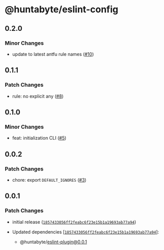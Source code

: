# @huntabyte/eslint-config

## 0.2.0

### Minor Changes

- update to latest antfu rule names ([#10](https://github.com/huntabyte/eslint-config/pull/10))

## 0.1.1

### Patch Changes

- rule: no explicit any ([#8](https://github.com/huntabyte/eslint-config/pull/8))

## 0.1.0

### Minor Changes

- feat: initialization CLI ([#5](https://github.com/huntabyte/eslint-config/pull/5))

## 0.0.2

### Patch Changes

- chore: export `DEFAULT_IGNORES` ([#3](https://github.com/huntabyte/eslint-config/pull/3))

## 0.0.1

### Patch Changes

- initial release ([`1857433056ff2feabc6f23e15b1a19693ab77a94`](https://github.com/huntabyte/eslint-config/commit/1857433056ff2feabc6f23e15b1a19693ab77a94))

- Updated dependencies [[`1857433056ff2feabc6f23e15b1a19693ab77a94`](https://github.com/huntabyte/eslint-config/commit/1857433056ff2feabc6f23e15b1a19693ab77a94)]:
  - @huntabyte/eslint-plugin@0.0.1
